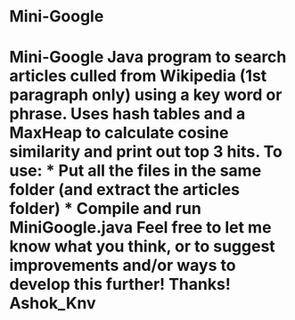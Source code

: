 # Mini-Google
# Mini-Google Java program to search articles culled from Wikipedia (1st paragraph only) using a key word or phrase.  Uses hash tables and a MaxHeap to calculate cosine similarity and print out top 3 hits.   To use: * Put all the files in the same folder (and extract the articles folder) * Compile and run MiniGoogle.java    Feel free to let me know what you think, or to suggest improvements and/or ways to develop this further! Thanks!  Ashok_Knv
